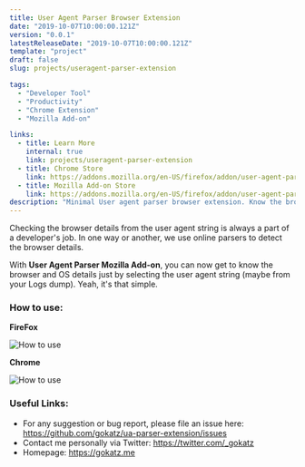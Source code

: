 ```yaml
---
title: User Agent Parser Browser Extension
date: "2019-10-07T10:00:00.121Z"
version: "0.0.1"
latestReleaseDate: "2019-10-07T10:00:00.121Z"
template: "project"
draft: false
slug: projects/useragent-parser-extension

tags:
  - "Developer Tool"
  - "Productivity"
  - "Chrome Extension"
  - "Mozilla Add-on"

links:
  - title: Learn More
    internal: true
    link: projects/useragent-parser-extension
  - title: Chrome Store
    link: https://addons.mozilla.org/en-US/firefox/addon/user-agent-parser/
  - title: Mozilla Add-on Store
    link: https://addons.mozilla.org/en-US/firefox/addon/user-agent-parser/
description: "Minimal User agent parser browser extension. Know the browser details right away just by selecting the user agent string."
---
```


Checking the browser details from the user agent string is always a part of a developer's job. In one way or another, we use online parsers to detect the browser details.

With **User Agent Parser Mozilla Add-on**, you can now get to know the browser and OS details just by selecting the user agent string (maybe from your Logs dump). Yeah, it's that simple.

### How to use:

**FireFox**

![How to use](/media/mozilla-addon-working.gif)

**Chrome**

![How to use](/media/chrome-ext-working.gif)


### Useful Links:

* For any suggestion or bug report, please file an issue here: https://github.com/gokatz/ua-parser-extension/issues
* Contact me personally via Twitter: https://twitter.com/_gokatz
* Homepage: https://gokatz.me